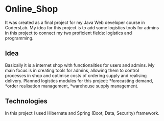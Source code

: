 # Online_Shop
It was created as a final project for my Java Web developer course in CodersLab.
My idea for this project is to add some logistics tools for admins in this project to connect my two proficient fields: logistics and programming.

## Idea
Basically it is a internet shop with functionalities for users and admins. 
My main focus is in creating tools for admins, allowing them to control processes in shop and optimise costs of ordering supply and realising delivery.
Planned logistics modules for this project:
*forecasting demand, 
*order realisation management,
*warehouse supply management.

## Technologies
In this project I used Hibernate and Spring (Boot, Data, Security) framework.
